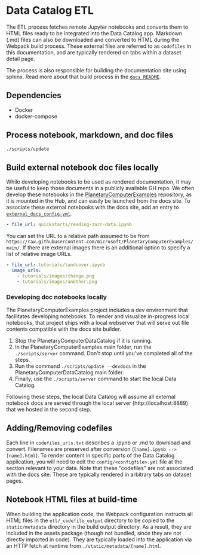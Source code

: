# Data Catalog ETL

The ETL process fetches remote Jupyter notebooks and converts them to HTML
files ready to be integrated into the Data Catalog app. Markdown (.md) files
can also be downloaded and converted to HTML during the Webpack build process.
These external files are referred to as `codefiles` in this documentation, and
are typically rendered on tabs within a dataset detail page.

The process is also responsible for building the documentation site using sphinx.
Read more about that build process in the [`docs README`](../docs/README.md).

## Dependencies

- Docker
- docker-compose

## Process notebook, markdown, and doc files

```sh
./scripts/update
```

## Build external notebook doc files locally

While developing notebooks to be used as rendered documentation, it may be
useful to keep those documents in a publicly available GH repo. We often
develop these notebooks in the
[PlanetaryComputerExamples](https://github.com/microsoft/PlanetaryComputerExamples)
repository, as it is mounted in the Hub, and can easily be launched from the docs site.
To associate these external notebooks with the docs site, add an entry to [`external_docs_config.yml`](./config/external_docs_config.yml).

```yaml
- file_url: quickstarts/reading-zarr-data.ipynb
```

You can set the URL to a relative path assumed to be from
`https://raw.githubusercontent.com/microsoft/PlanetaryComputerExamples/main/`.
If there are external images there is an additional option to specify a list of
relative image URLs.

```yaml
- file_url: tutorials/landcover.ipynb
  image_urls:
    - tutorials/images/change.png
    - tutorials/images/another.png
```

### Developing doc notebooks locally

The PlanetaryComputerExamples project includes a dev environment that facilitates developing notebooks. To render and visualize in-progress local notebooks, that project ships with a local webserver that will serve out file contents compatible with the docs site builder. 

1. Stop the PlanetaryComputerDataCatalog if it is running.
2. In the PlanetaryComputerExamples main folder, run the `./scripts/server` command. Don't stop until you've completed all of the steps.
3. Run the command `./scripts/update --devdocs` in the PlanetaryComputerDataCatalog main folder.
4. Finally, use the `./scripts/server` command to start the local Data Catalog.

Following these steps, the local Data Catalog will assume all external notebook docs are served through the local server (http://localhost:8889) that we hosted in the second step.

## Adding/Removing codefiles

Each line in `codefiles_urls.txt` describes a .ipynb or .md to download and
convert.  Filenames are preserved after conversion (`[name].ipynb -->
[name].html`).  To render content in specific parts of the Data Catalog
application, you will need to edit the `config/<configfile>.yml` file at the
section relevant to your data.  Note that these "codefiles" are not
associated with the docs site.  These are typically rendered in arbitrary
tabs on dataset pages.

## Notebook HTML files at build-time

When building the application code, the Webpack configuration instructs all
HTML files in the `etl/_codefile_output` directory to be copied to the
`static/metadata` directory in the build output directory. As a result, they are
included in the assets package (though not bundled, since they are not
directly imported in code). They are typically loaded into the application
via an HTTP fetch at runtime from `./static/metadata/[name].html`.
